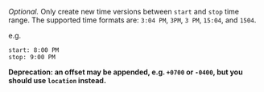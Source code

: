 *Optional.* Only create new time versions between `start` and `stop`
time range. The supported time formats are: `3:04 PM`, `3PM`, `3 PM`,
`15:04`, and `1504`.

e.g.

	start: 8:00 PM
	stop: 9:00 PM

**Deprecation: an offset may be appended, e.g. `+0700` or `-0400`, but you
should use `location` instead.**

